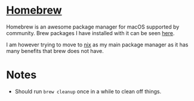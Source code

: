 # [Homebrew](https://brew.sh/)
Homebrew is an awesome package manager for macOS supported by community. Brew packages I have installed with it can be seen [here](https://gist.github.com/3fbe13ce427132d0297f411b62f49034).

I am however trying to move to [nix](../package-managers/nix.md) as my main package manager as it has many benefits that brew does not have.

# Notes
- Should run `brew cleanup` once in a while to clean off things.